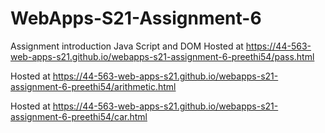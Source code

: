 # WebApps-S21-Assignment-6
Assignment introduction Java Script and DOM
Hosted at  https://44-563-web-apps-s21.github.io/webapps-s21-assignment-6-preethi54/pass.html

Hosted at  https://44-563-web-apps-s21.github.io/webapps-s21-assignment-6-preethi54/arithmetic.html

Hosted at  https://44-563-web-apps-s21.github.io/webapps-s21-assignment-6-preethi54/car.html
